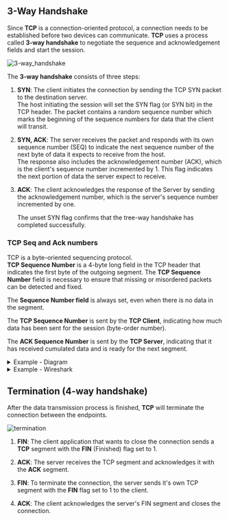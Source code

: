 ## 3-Way Handshake

Since **TCP** is a connection-oriented protocol, a connection needs to be established before two devices can communicate.
**TCP** uses a process called **3-way handshake** to negotiate the sequence and acknowledgement fields and start the session.

<img src="https://www.dropbox.com/s/cc54tpf66gsnul0/3-way_handshake.jpg?dl=1" alt="3-way_handshake" class="inline" />

The **3-way handshake** consists of three steps:

1. **SYN**: The client initiates the connection by sending the TCP SYN packet to the destination server.<br>
   The host initiating the session will set the SYN flag (or SYN bit) in the TCP header.
   The packet contains a random sequence number which marks the beginning of the sequence numbers for data that the client will transit.<br>

2. **SYN, ACK**: The server receives the packet and responds with its own sequence number (SEQ) to indicate the next sequence number of the next byte of data it expects to receive from the host.<br>
   The response also includes the acknowledgement number (ACK), which is the client's sequence number incremented by 1.
   This flag indicates the next portion of data the server expect to receive.<br>

3. **ACK**: The client acknowledges the response of the Server by sending the acknowledgement number, which is the server's sequence number incremented by one.

   The unset SYN flag confirms that the tree-way handshake has completed successfully.

### TCP Seq and Ack numbers

TCP is a byte-oriented sequencing protocol.<br>
**TCP Sequence Number** is a 4-byte long field in the TCP header that indicates the first byte of the outgoing segment.
The **TCP Sequence Number** field is necessary to ensure that missing or misordered packets can be detected and fixed.

The **Sequence Number field** is always set, even when there is no data in the segment.

The **TCP Sequence Number** is sent by the **TCP Client**, indicating how much data has been sent for the session (byte-order number).

The **ACK Sequence Number** is sent by the **TCP Server**, indicating that it has received cumulated data and is ready for the next segment.

<details>
<summary>Example - Diagram</summary>
<br>

For example, the sequence number for this packet is X.
The length for this packet is Y.<br>
If this packet is transferred to another side successfully, then the sequence number for the next packet is X+Y.
The sequence number is the first byte of the outgoing segment.

The picture shows a real example of TCP SEQ and ACK numbers in a TCP flow diagram.
The key variable is a the TCP segment length for each TCP segment sent in the session.

<img src="https://www.dropbox.com/s/gpfwieorwfmytx4/tcp_sequence_number.png?dl=1" alt="tcp_seq_ack_flow" class="inline" />

The client sends the first segment with SEQ=1 and the length of the segment is 669 bytes.<br>
The server responds with an ACK=670, which tells the client that the next expected segment will have a sequence number of 670.

In the next segment, the client sends SEQ=670 and the length now is 1460 bytes.<br>
In return, the server responds with ACK=2130 (670 + 1460).<br>
This cycle continues until the end of the TCP session.

</details>

<details>
<summary>Example - Wireshark</summary>
<br>

By default, **Wireshark** converts all SEQ and ACK numbers to relative numbers.
This means, that all SEQ and ACK numbers always start at 0 for the first packet seen in each conversation.

1. Client sends SEQ = 1, and the TCP segment length is 669 bytes.

<img src="https://www.dropbox.com/s/s1g64zxbyg6qljc/tcp_seq_wireshark_1.png?dl=1" alt="tcp_seq_wireshark_1" class="inline" />

2. Server responds with ACK = 670 (SEQ + Length).

<img src="https://www.dropbox.com/s/6cq1nu7eamd67vy/tcp_seq_wireshark_2.png?dl=1" alt="tcp_seq_wireshark_2" class="inline" />

3. Client sends segment with SEQ = 670 (ACK), and the segment length is 1460 bytes.

<img src="https://www.dropbox.com/s/imbc5xts2cxj1m9/tcp_seq_wireshark_3.png?dl=1" alt="tcp_seq_wireshark_3" class="inline" />

4. Server responds with ACK = 2130 (SEQ + Length).

<img src="https://www.dropbox.com/s/1p60recwrgpvjlg/tcp_seq_wireshark_4.png?dl=1" alt="tcp_seq_wireshark_4" class="inline" />

</details>

## Termination (4-way handshake)

After the data transmission process is finished, **TCP** will terminate the connection between the endpoints.

<img src="https://www.dropbox.com/s/0we0ehjmw3koi14/tcp_termination.jpg?dl=1" alt="termination" class="inline" />

1. **FIN**: The client application that wants to close the connection sends a **TCP** segment with the **FIN** (Finished) flag set to 1.

2. **ACK**: The server receives the TCP segment and acknowledges it with the **ACK** segment.

3. **FIN**: To terminate the connection, the server sends it's own TCP segment with the **FIN** flag set to 1 to the client.

4. **ACK**: The client acknowledges the server's FIN segment and closes the connection.
